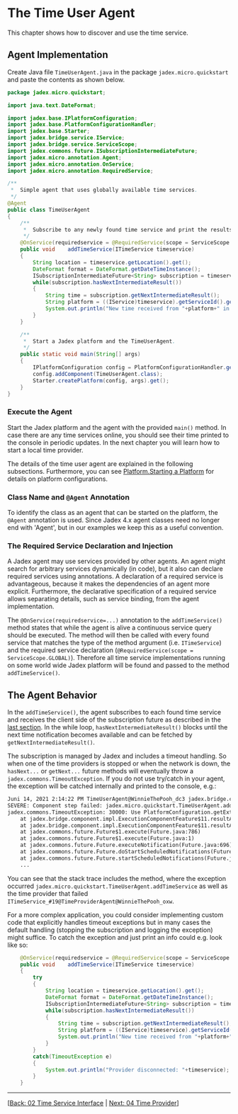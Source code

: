 # The Time User Agent

This chapter shows how to discover and use the time service.

## Agent Implementation

Create Java file `TimeUserAgent.java` in the package `jadex.micro.quickstart` and paste the contents as shown below.

```java
package jadex.micro.quickstart;

import java.text.DateFormat;

import jadex.base.IPlatformConfiguration;
import jadex.base.PlatformConfigurationHandler;
import jadex.base.Starter;
import jadex.bridge.service.IService;
import jadex.bridge.service.ServiceScope;
import jadex.commons.future.ISubscriptionIntermediateFuture;
import jadex.micro.annotation.Agent;
import jadex.micro.annotation.OnService;
import jadex.micro.annotation.RequiredService;

/**
 *  Simple agent that uses globally available time services.
 */
@Agent
public class TimeUserAgent
{
    /**
     *  Subscribe to any newly found time service and print the results when they arrive.
     */
    @OnService(requiredservice = @RequiredService(scope = ServiceScope.GLOBAL))
    public void    addTimeService(ITimeService timeservice)
    {
        String location = timeservice.getLocation().get();
        DateFormat format = DateFormat.getDateTimeInstance();
        ISubscriptionIntermediateFuture<String> subscription = timeservice.subscribe(format);
        while(subscription.hasNextIntermediateResult())
        {
            String time = subscription.getNextIntermediateResult();
            String platform = ((IService)timeservice).getServiceId().getProviderId().getPlatformName();
            System.out.println("New time received from "+platform+" in "+location+": "+time);
        }
    }

    /**
     *  Start a Jadex platform and the TimeUserAgent.
     */
    public static void main(String[] args)
    {
        IPlatformConfiguration config = PlatformConfigurationHandler.getMinimalComm();
        config.addComponent(TimeUserAgent.class);
        Starter.createPlatform(config, args).get();
    }
}
```

### Execute the Agent

Start the Jadex platform and the agent with the provided `main()` method. In case there are any time services online, you should see their time printed to the console in periodic updates. In the next chapter you will learn how to start a local time provider.

The details of the time user agent are explained in the following subsections. Furthermore, you can see [Platform.Starting a Platform](../../platform/platform.md#starting-a-platform) for details on platform configurations.

### Class Name and `@Agent` Annotation

To identify the class as an agent that can be started on the platform, the `@Agent` annotation is used. Since Jadex 4.x agent classes need no longer end with 'Agent', but in our examples we keep this as a useful convention.

### The Required Service Declaration and Injection

A Jadex agent may use services provided by other agents. An agent might search for arbitrary services dynamically (in code), but it also can declare required services using annotations. A declaration of a required service is advantageous, because it makes the dependencies of an agent more explicit. Furthermore, the declarative specification of a required service allows separating details, such as service binding, from the agent implementation.

The `@OnService(requiredservice=...)` annotation to the `addTimeService()` method states that while the agent is alive a continuous service query should be executed. The method will then be called with every found service that matches the type of the method argument (i.e. `ITimeService`) and the required service declaration (`@RequiredService(scope = ServiceScope.GLOBAL)`). Therefore all time service implementations running on some world wide Jadex platform will be found and passed to the method `addTimeService()`.

## The Agent Behavior

In the `addTimeService()`, the agent subscribes to each found time service and receives the client side of the subscription future as described in the [last section](02%20Time%20Service%20Interface.md#the-subscribe-method). In the while loop, `hasNextIntermediateResult()` blocks until the next time notification becomes available and can be fetched by `getNextIntermediateResult()`.

The subscription is managed by Jadex and includes a timeout handling. So when one of the time providers is stopped or when the network is down,
the `hasNext...` or `getNext...` future methods will eventually throw a `jadex.commons.TimeoutException`. If you do not use try/catch in your agent, the exception will be catched internally and printed to the console, e.g.:

```txt
Juni 14, 2021 2:14:22 PM TimeUserAgent@WinnieThePooh_dc3 jadex.bridge.component.impl.ExecutionComponentFeature execute
SEVERE: Component step failed: jadex.micro.quickstart.TimeUserAgent.addTimeService[ITimeService_#19@TimeProviderAgent@WinnieThePooh_oxw]
jadex.commons.TimeoutException: 30000: Use PlatformConfiguration.getExtendedPlatformConfiguration().setDebugFutures(true) for timeout cause.
    at jadex.bridge.component.impl.ExecutionComponentFeature$11.resultAvailable(ExecutionComponentFeature.java:1048)
    at jadex.bridge.component.impl.ExecutionComponentFeature$11.resultAvailable(ExecutionComponentFeature.java:1)
    at jadex.commons.future.Future$1.execute(Future.java:786)
    at jadex.commons.future.Future$1.execute(Future.java:1)
    at jadex.commons.future.Future.executeNotification(Future.java:696)
    at jadex.commons.future.Future.doStartScheduledNotifications(Future.java:667)
    at jadex.commons.future.Future.startScheduledNotifications(Future.java:620)
    ...
```

You can see that the stack trace includes the method, where the exception occurred `jadex.micro.quickstart.TimeUserAgent.addTimeService` as well as the time provider that failed `ITimeService_#19@TimeProviderAgent@WinnieThePooh_oxw`.

For a more complex application, you could consider implementing custom code that explicitly handles timeout exceptions but in many cases the default handling (stopping the subscription and logging the exception) might suffice. To catch the exception and just print an info could
e.g. look like so:

```java
    @OnService(requiredservice = @RequiredService(scope = ServiceScope.GLOBAL))
    public void    addTimeService(ITimeService timeservice)
    {
        try
        {
            String location = timeservice.getLocation().get();
            DateFormat format = DateFormat.getDateTimeInstance();
            ISubscriptionIntermediateFuture<String> subscription = timeservice.subscribe(format);
            while(subscription.hasNextIntermediateResult())
            {
                String time = subscription.getNextIntermediateResult();
                String platform = ((IService)timeservice).getServiceId().getProviderId().getPlatformName();
                System.out.println("New time received from "+platform+" in "+location+": "+time);
            }
        }
        catch(TimeoutException e)
        {
            System.out.println("Provider disconnected: "+timeservice);
        }
    }
```

[//]: # (*todo: describe IService and service identifier?*)

[//]: # (*todo: describe main method details?*)

---
[[Back: 02 Time Service Interface](02%20Time%20Service%20Interface.md) | [Next: 04 Time Provider](04%20Time%20Provider.md)]
